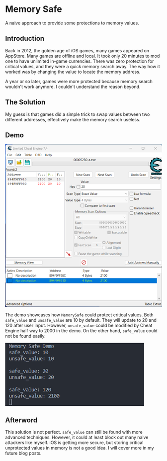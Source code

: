 # Memory Safe

A naive approach to provide some protections to memory values.

## Introduction

Back in 2012, the golden age of iOS games, many games appeared on AppStore. Many games are offline and local. It took only 20 minutes to mod one to have unlimited in-game currencies. There was zero protection for critical values, and they were a quick memory search away. The way how it worked was by changing the value to locate the memory address.

A year or so later, games were more protected because memory search wouldn't work anymore. I couldn't understand the reason beyond.

## The Solution

My guess is that games did a simple trick to swap values between two different addresses, effectively make the memory search useless.

## Demo

![Cheat Engine](https://raw.githubusercontent.com/HenryQuan/MemorySafe/master/img/ce.png)

The demo showcases how `MemorySafe` could protect critical values. Both `safe_value` and `unsafe_value` are 10 by default. They will update to 20 and 120 after user input. However, `unsafe_value` could be modified by Cheat Engine half way to 2000 in the demo. On the other hand, `safe_value` could not be found easily.

![Demo showcase](https://raw.githubusercontent.com/HenryQuan/MemorySafe/master/img/demo.png)

## Afterword

This solution is not perfect. `safe_value` can still be found with more advanced techniques. However, it could at least block out many naive attackers like myself. iOS is getting more secure, but storing critical unprotected values in memory is not a good idea. I will cover more in my future blog posts.
